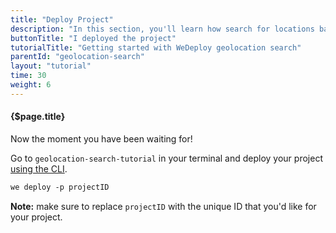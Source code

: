 ```yaml
---
title: "Deploy Project"
description: "In this section, you'll learn how search for locations based on their coordinates using the WeDeploy API Client."
buttonTitle: "I deployed the project"
tutorialTitle: "Getting started with WeDeploy geolocation search"
parentId: "geolocation-search"
layout: "tutorial"
time: 30
weight: 6
---
```


#### {$page.title}

Now the moment you have been waiting for!

Go to `geolocation-search-tutorial` in your terminal and deploy your project [using the CLI](/docs/configure/command-line/).

```xml
we deploy -p projectID
```

**Note:** make sure to replace `projectID` with the unique ID that you'd like for your project.


